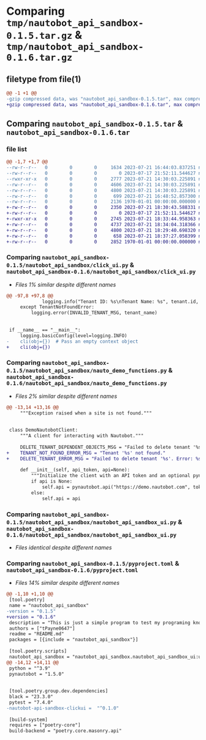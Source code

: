 # Comparing `tmp/nautobot_api_sandbox-0.1.5.tar.gz` & `tmp/nautobot_api_sandbox-0.1.6.tar.gz`

## filetype from file(1)

```diff
@@ -1 +1 @@
-gzip compressed data, was "nautobot_api_sandbox-0.1.5.tar", max compression
+gzip compressed data, was "nautobot_api_sandbox-0.1.6.tar", max compression
```

## Comparing `nautobot_api_sandbox-0.1.5.tar` & `nautobot_api_sandbox-0.1.6.tar`

### file list

```diff
@@ -1,7 +1,7 @@
--rw-r--r--   0        0        0     1634 2023-07-21 16:44:03.837251 nautobot_api_sandbox-0.1.5/README.md
--rw-r--r--   0        0        0        0 2023-07-17 21:52:11.544627 nautobot_api_sandbox-0.1.5/nautobot_api_sandbox/__init__.py
--rwxr-xr-x   0        0        0     2777 2023-07-21 14:30:03.225891 nautobot_api_sandbox-0.1.5/nautobot_api_sandbox/click_ui.py
--rw-r--r--   0        0        0     4606 2023-07-21 14:30:03.225891 nautobot_api_sandbox-0.1.5/nautobot_api_sandbox/nauto_demo_functions.py
--rw-r--r--   0        0        0     4800 2023-07-21 14:30:03.225891 nautobot_api_sandbox-0.1.5/nautobot_api_sandbox/nautobot_api_sandbox_ui.py
--rw-r--r--   0        0        0      699 2023-07-21 16:48:52.857300 nautobot_api_sandbox-0.1.5/pyproject.toml
--rw-r--r--   0        0        0     2136 1970-01-01 00:00:00.000000 nautobot_api_sandbox-0.1.5/PKG-INFO
+-rw-r--r--   0        0        0     2350 2023-07-21 18:30:43.588331 nautobot_api_sandbox-0.1.6/README.md
+-rw-r--r--   0        0        0        0 2023-07-17 21:52:11.544627 nautobot_api_sandbox-0.1.6/nautobot_api_sandbox/__init__.py
+-rwxr-xr-x   0        0        0     2745 2023-07-21 18:33:44.958363 nautobot_api_sandbox-0.1.6/nautobot_api_sandbox/click_ui.py
+-rw-r--r--   0        0        0     4737 2023-07-21 18:34:04.318366 nautobot_api_sandbox-0.1.6/nautobot_api_sandbox/nauto_demo_functions.py
+-rw-r--r--   0        0        0     4800 2023-07-21 18:29:40.698320 nautobot_api_sandbox-0.1.6/nautobot_api_sandbox/nautobot_api_sandbox_ui.py
+-rw-r--r--   0        0        0      658 2023-07-21 18:37:27.058399 nautobot_api_sandbox-0.1.6/pyproject.toml
+-rw-r--r--   0        0        0     2852 1970-01-01 00:00:00.000000 nautobot_api_sandbox-0.1.6/PKG-INFO
```

### Comparing `nautobot_api_sandbox-0.1.5/nautobot_api_sandbox/click_ui.py` & `nautobot_api_sandbox-0.1.6/nautobot_api_sandbox/click_ui.py`

 * *Files 1% similar despite different names*

```diff
@@ -97,8 +97,8 @@
             logging.info("Tenant ID: %s\nTenant Name: %s", tenant.id, tenant.name)
     except TenantNotFoundError:
         logging.error(INVALID_TENANT_MSG, tenant_name)
 
 
 if __name__ == "__main__":
     logging.basicConfig(level=logging.INFO)
-    cli(obj={})  # Pass an empty context object
+    cli(obj={})
```

### Comparing `nautobot_api_sandbox-0.1.5/nautobot_api_sandbox/nauto_demo_functions.py` & `nautobot_api_sandbox-0.1.6/nautobot_api_sandbox/nauto_demo_functions.py`

 * *Files 2% similar despite different names*

```diff
@@ -13,14 +13,16 @@
     """Exception raised when a site is not found."""
 
 
 class DemoNautobotClient:
     """A client for interacting with Nautobot."""
 
     DELETE_TENANT_DEPENDENT_OBJECTS_MSG = "Failed to delete tenant '%s'. It has dependent objects."
+    TENANT_NOT_FOUND_ERROR_MSG = "Tenant '%s' not found."
+    DELETE_TENANT_ERROR_MSG = "Failed to delete tenant '%s'. Error: %s."
 
     def __init__(self, api_token, api=None):
         """Initialize the client with an API token and an optional pynautobot API object."""
         if api is None:
             self.api = pynautobot.api("https://demo.nautobot.com", token=api_token)
         else:
             self.api = api
```

### Comparing `nautobot_api_sandbox-0.1.5/nautobot_api_sandbox/nautobot_api_sandbox_ui.py` & `nautobot_api_sandbox-0.1.6/nautobot_api_sandbox/nautobot_api_sandbox_ui.py`

 * *Files identical despite different names*

### Comparing `nautobot_api_sandbox-0.1.5/pyproject.toml` & `nautobot_api_sandbox-0.1.6/pyproject.toml`

 * *Files 14% similar despite different names*

```diff
@@ -1,10 +1,10 @@
 [tool.poetry]
 name = "nautobot_api_sandbox"
-version = "0.1.5"
+version = "0.1.6"
 description = "This is just a simple program to test my programing knowledge and to learn more about API and Nautobot."
 authors = ["tPayne0647"]
 readme = "README.md"
 packages = [{include = "nautobot_api_sandbox"}]
 
 [tool.poetry.scripts]
 nautobot_api_sandbox = "nautobot_api_sandbox.nautobot_api_sandbox_ui:user_interface"
@@ -14,12 +14,11 @@
 python = "^3.9"
 pynautobot = "1.5.0"
 
 
 [tool.poetry.group.dev.dependencies]
 black = "23.3.0"
 pytest = "7.4.0"
-nautobot-api-sandbox-clickui =  "^0.1.0"
 
 [build-system]
 requires = ["poetry-core"]
 build-backend = "poetry.core.masonry.api"
```

